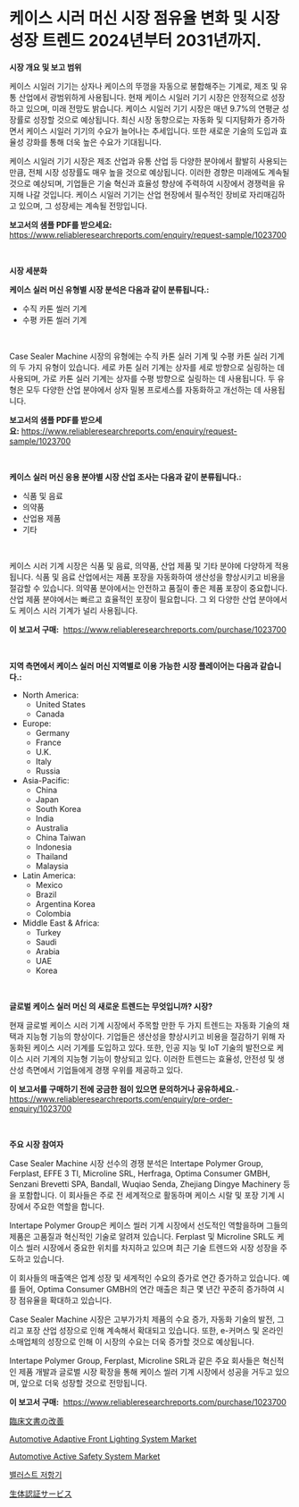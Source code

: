 <p><h1>케이스 시러 머신 시장 점유율 변화 및 시장 성장 트렌드 2024년부터 2031년까지.</h1></p><p><strong>시장 개요 및 보고 범위</strong></p>
<p><p>케이스 시일러 기기는 상자나 케이스의 뚜껑을 자동으로 봉합해주는 기계로, 제조 및 유통 산업에서 광범위하게 사용됩니다. 현재 케이스 시일러 기기 시장은 안정적으로 성장하고 있으며, 미래 전망도 밝습니다. 케이스 시일러 기기 시장은 매년 9.7%의 연평균 성장률로 성장할 것으로 예상됩니다. 최신 시장 동향으로는 자동화 및 디지턈화가 증가하면서 케이스 시일러 기기의 수요가 늘어나는 추세입니다. 또한 새로운 기술의 도입과 효율성 강화를 통해 더욱 높은 수요가 기대됩니다.</p><p>케이스 시일러 기기 시장은 제조 산업과 유통 산업 등 다양한 분야에서 활발히 사용되는 만큼, 전체 시장 성장률도 매우 높을 것으로 예상됩니다. 이러한 경향은 미래에도 계속될 것으로 예상되며, 기업들은 기술 혁신과 효율성 향상에 주력하여 시장에서 경쟁력을 유지해 나갈 것입니다. 케이스 시일러 기기는 산업 현장에서 필수적인 장비로 자리매김하고 있으며, 그 성장세는 계속될 전망입니다.</p></p>
<p><strong>보고서의 샘플 PDF를 받으세요:</strong> <a href="https://www.reliableresearchreports.com/enquiry/request-sample/1023700">https://www.reliableresearchreports.com/enquiry/request-sample/1023700</a></p>
<p>&nbsp;</p>
<p><strong>시장 세분화</strong></p>
<p><strong>케이스 실러 머신 유형별 시장 분석은 다음과 같이 분류됩니다.:</strong></p>
<p><ul><li>수직 카톤 씰러 기계</li><li>수평 카톤 씰러 기계</li></ul></p>
<p>&nbsp;</p>
<p><p>Case Sealer Machine 시장의 유형에는 수직 카톤 실러 기계 및 수평 카톤 실러 기계의 두 가지 유형이 있습니다. 세로 카톤 실러 기계는 상자를 세로 방향으로 실링하는 데 사용되며, 가로 카톤 실러 기계는 상자를 수평 방향으로 실링하는 데 사용됩니다. 두 유형은 모두 다양한 산업 분야에서 상자 밀봉 프로세스를 자동화하고 개선하는 데 사용됩니다.</p></p>
<p><strong>보고서의 샘플 PDF를 받으세요:</strong>&nbsp;<a href="https://www.reliableresearchreports.com/enquiry/request-sample/1023700">https://www.reliableresearchreports.com/enquiry/request-sample/1023700</a></p>
<p>&nbsp;</p>
<p><strong> 케이스 실러 머신 응용 분야별 시장 산업 조사는 다음과 같이 분류됩니다.:</strong></p>
<p><ul><li>식품 및 음료</li><li>의약품</li><li>산업용 제품</li><li>기타</li></ul></p>
<p>&nbsp;</p>
<p><p>케이스 시러 기계 시장은 식품 및 음료, 의약품, 산업 제품 및 기타 분야에 다양하게 적용됩니다. 식품 및 음료 산업에서는 제품 포장을 자동화하여 생산성을 향상시키고 비용을 절감할 수 있습니다. 의약품 분야에서는 안전하고 품질이 좋은 제품 포장이 중요합니다. 산업 제품 분야에서는 빠르고 효율적인 포장이 필요합니다. 그 외 다양한 산업 분야에서도 케이스 시러 기계가 널리 사용됩니다.</p></p>
<p><strong>이 보고서 구매:</strong>&nbsp; <a href="https://www.reliableresearchreports.com/purchase/1023700">https://www.reliableresearchreports.com/purchase/1023700</a></p>
<p>&nbsp;</p>
<p><strong>지역 측면에서 케이스 실러 머신 지역별로 이용 가능한 시장 플레이어는 다음과 같습니다.:</strong></p>
<p><ul>
    <li>
        North America:
        <ul>
            <li>United States</li>
            <li>Canada</li>
        </ul>
    </li>
    <li>
        Europe:
        <ul>
            <li>Germany</li>
            <li>France</li>
            <li>U.K.</li>
            <li>Italy</li>
            <li>Russia</li>
        </ul>
    </li>
    <li>
        Asia-Pacific:
        <ul>
            <li>China</li>
            <li>Japan</li>
            <li>South Korea</li>
            <li>India</li>
            <li>Australia</li>
            <li>China Taiwan</li>
            <li>Indonesia</li>
            <li>Thailand</li>
            <li>Malaysia</li>
        </ul>
    </li>
    <li>
        Latin America:
        <ul>
            <li>Mexico</li>
            <li>Brazil</li>
            <li>Argentina Korea</li>
            <li>Colombia</li>
        </ul>
    </li>
    <li>
        Middle East & Africa:
        <ul>
            <li>Turkey</li>
            <li>Saudi</li>
            <li>Arabia</li>
            <li>UAE</li>
            <li>Korea</li>
        </ul>
    </li>
    </ul></p>
<p>&nbsp;</p>
<p><strong>글로벌 케이스 실러 머신 의 새로운 트렌드는 무엇입니까? 시장?</strong></p>
<p><p>현재 글로벌 케이스 시러 기계 시장에서 주목할 만한 두 가지 트렌드는 자동화 기술의 채택과 지능형 기능의 향상이다. 기업들은 생산성을 향상시키고 비용을 절감하기 위해 자동화된 케이스 시러 기계를 도입하고 있다. 또한, 인공 지능 및 IoT 기술의 발전으로 케이스 시러 기계의 지능형 기능이 향상되고 있다. 이러한 트렌드는 효율성, 안전성 및 생산성 측면에서 기업들에게 경쟁 우위를 제공하고 있다.</p></p>
<p><strong>이 보고서를 구매하기 전에 궁금한 점이 있으면 문의하거나 공유하세요.</strong>- <a href="https://www.reliableresearchreports.com/enquiry/pre-order-enquiry/1023700">https://www.reliableresearchreports.com/enquiry/pre-order-enquiry/1023700</a></p>
<p>&nbsp;</p>
<p><strong>주요 시장 참여자</strong></p>
<p><p>Case Sealer Machine 시장 선수의 경쟁 분석은 Intertape Polymer Group, Ferplast, EFFE 3 TI, Microline SRL, Herfraga, Optima Consumer GMBH, Senzani Brevetti SPA, Bandall, Wuqiao Senda, Zhejiang Dingye Machinery 등을 포함합니다. 이 회사들은 주로 전 세계적으로 활동하며 케이스 시랄 및 포장 기계 시장에서 주요한 역할을 합니다.</p><p>Intertape Polymer Group은 케이스 씰러 기계 시장에서 선도적인 역할을하며 그들의 제품은 고품질과 혁신적인 기술로 알려져 있습니다. Ferplast 및 Microline SRL도 케이스 씰러 시장에서 중요한 위치를 차지하고 있으며 최근 기술 트렌드와 시장 성장을 주도하고 있습니다.</p><p>이 회사들의 매출액은 업계 성장 및 세계적인 수요의 증가로 연간 증가하고 있습니다. 예를 들어, Optima Consumer GMBH의 연간 매출은 최근 몇 년간 꾸준히 증가하여 시장 점유율을 확대하고 있습니다.</p><p>Case Sealer Machine 시장은 고부가가치 제품의 수요 증가, 자동화 기술의 발전, 그리고 포장 산업 성장으로 인해 계속해서 확대되고 있습니다. 또한, e-커머스 및 온라인 소매업체의 성장으로 인해 이 시장의 수요는 더욱 증가할 것으로 예상됩니다.</p><p>Intertape Polymer Group, Ferplast, Microline SRL과 같은 주요 회사들은 혁신적인 제품 개발과 글로벌 시장 확장을 통해 케이스 씰러 기계 시장에서 성공을 거두고 있으며, 앞으로 더욱 성장할 것으로 전망됩니다.</p></p>
<p><strong>이 보고서 구매:</strong>&nbsp;&nbsp;<a href="https://www.reliableresearchreports.com/purchase/1023700">https://www.reliableresearchreports.com/purchase/1023700</a></p>
<p><p><a href="https://github.com/mcbeesbxa270/Market-Research-Report-List-1/blob/main/29387279756.md">臨床文書の改善</a></p><p><a href="https://issuu.com/reportprime-2/docs/automotive-adaptive-front-lighting-system-market-s">Automotive Adaptive Front Lighting System Market</a></p><p><a href="https://issuu.com/reportprime-2/docs/automotive-active-safety-system-market-size-2030.p">Automotive Active Safety System Market</a></p><p><a href="https://github.com/vskv4779xr1/Market-Research-Report-List-1/blob/main/80085939088.md">밸러스트 저항기</a></p><p><a href="https://github.com/EmoryYundt1935/Market-Research-Report-List-1/blob/main/40298709757.md">生体認証サービス</a></p></p>
